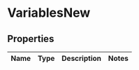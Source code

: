 
# VariablesNew

## Properties
Name | Type | Description | Notes
------------ | ------------- | ------------- | -------------



